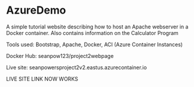 # AzureDemo
A simple tutorial website describing how to host an Apache webserver in a Docker container. Also contains information on the Calculator Program

Tools used: Bootstrap, Apache, Docker, ACI (Azure Container Instances)

Docker Hub: seanpow123/project2webpage

Live site: seanpowersproject2v2.eastus.azurecontainer.io


LIVE SITE LINK NOW WORKS
